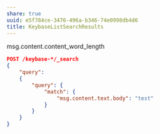 ```yaml
---
share: true
uuid: e5f784ce-3476-496a-b346-74e0998db4d6
title: KeybaseListSearchResults
---
```

msg.content.content_word_length

``` json
POST /keybase-*/_search
{
    "query": 
    { 
        "query": {
            "match": {
                "msg.content.text.body": "test"
            }
        }
    }
}

```